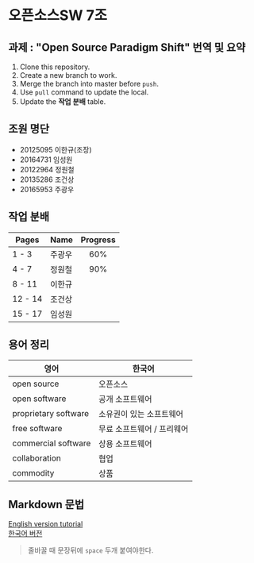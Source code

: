 # 오픈소스SW 7조      

## 과제 : "Open Source Paradigm Shift" 번역 및 요약
1. Clone this repository.
2. Create a new branch to work.
3. Merge the branch into master before `push`.
4. Use `pull` command to update the local.
5. Update the **작업 분배** table.
 
## 조원 명단
* 20125095 이한규(조장)
* 20164731 임성원
* 20122964 정원철
* 20135286 조건상
* 20165953 주광우

## 작업 분배
| Pages | Name | Progress |  
|--- | --- | :---:|
|1 - 3|주광우| 60% |
|4 - 7|정원철| 90% |
|8 - 11|이한규| |
|12 - 14|조건상| |
|15 - 17|임성원| | 

## 용어 정리
| 영어 | 한국어 |
|---|---|
|open source|오픈소스|
|open software|공개 소프트웨어|
|proprietary software|소유권이 있는 소프트웨어|
|free software|무료 소프트웨어 / 프리웨어|
|commercial software|상용 소프트웨어|
|collaboration|협업|
|commodity|상품|

## Markdown 문법
[English version tutorial](https://guides.github.com/features/mastering-markdown/)  
[한국어 버전](https://gist.github.com/ihoneymon/652be052a0727ad59601)

> 줄바꿀 때 문장뒤에 `space` 두개 붙여야한다.
